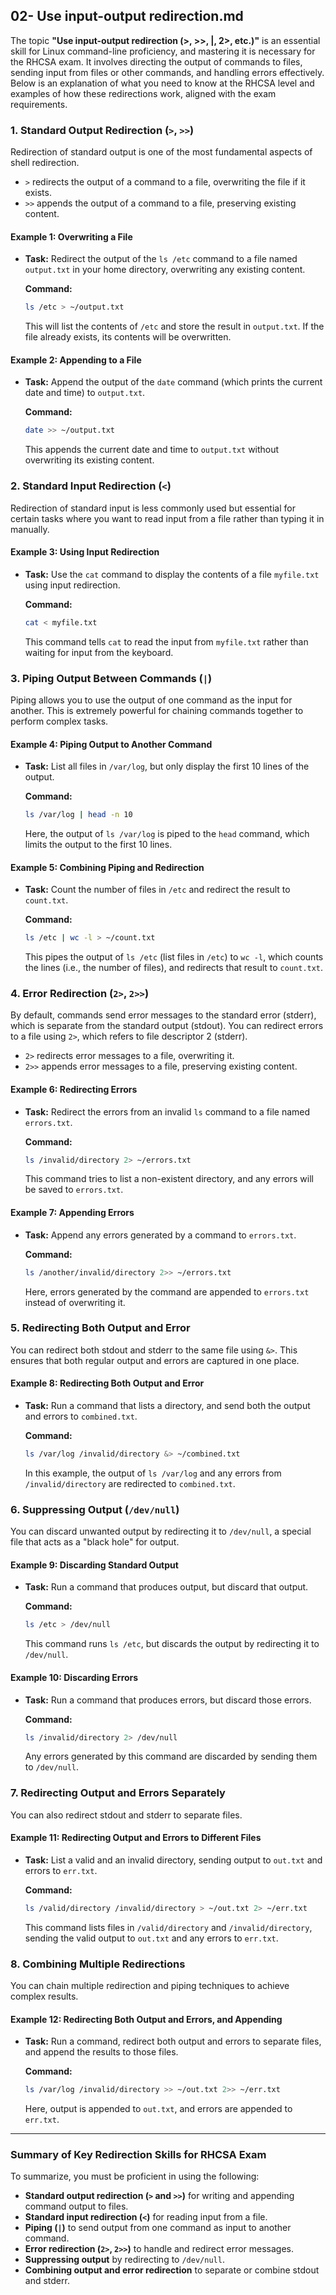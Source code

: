 ## 02- Use input-output redirection.md

The topic **"Use input-output redirection (>, >>, |, 2>, etc.)"** is an essential skill for Linux command-line proficiency, and mastering it is necessary for the RHCSA exam. It involves directing the output of commands to files, sending input from files or other commands, and handling errors effectively. Below is an explanation of what you need to know at the RHCSA level and examples of how these redirections work, aligned with the exam requirements.


### **1. Standard Output Redirection (`>`, `>>`)**
Redirection of standard output is one of the most fundamental aspects of shell redirection.

- `>` redirects the output of a command to a file, overwriting the file if it exists.
- `>>` appends the output of a command to a file, preserving existing content.

#### **Example 1: Overwriting a File**
- **Task:** Redirect the output of the `ls /etc` command to a file named `output.txt` in your home directory, overwriting any existing content.

  **Command:**
  ```bash
  ls /etc > ~/output.txt
  ```

  This will list the contents of `/etc` and store the result in `output.txt`. If the file already exists, its contents will be overwritten.

#### **Example 2: Appending to a File**
- **Task:** Append the output of the `date` command (which prints the current date and time) to `output.txt`.

  **Command:**
  ```bash
  date >> ~/output.txt
  ```

  This appends the current date and time to `output.txt` without overwriting its existing content.

### **2. Standard Input Redirection (`<`)**
Redirection of standard input is less commonly used but essential for certain tasks where you want to read input from a file rather than typing it in manually.

#### **Example 3: Using Input Redirection**
- **Task:** Use the `cat` command to display the contents of a file `myfile.txt` using input redirection.

  **Command:**
  ```bash
  cat < myfile.txt
  ```

  This command tells `cat` to read the input from `myfile.txt` rather than waiting for input from the keyboard.

### **3. Piping Output Between Commands (`|`)**
Piping allows you to use the output of one command as the input for another. This is extremely powerful for chaining commands together to perform complex tasks.

#### **Example 4: Piping Output to Another Command**
- **Task:** List all files in `/var/log`, but only display the first 10 lines of the output.

  **Command:**
  ```bash
  ls /var/log | head -n 10
  ```

  Here, the output of `ls /var/log` is piped to the `head` command, which limits the output to the first 10 lines.

#### **Example 5: Combining Piping and Redirection**
- **Task:** Count the number of files in `/etc` and redirect the result to `count.txt`.

  **Command:**
  ```bash
  ls /etc | wc -l > ~/count.txt
  ```

  This pipes the output of `ls /etc` (list files in `/etc`) to `wc -l`, which counts the lines (i.e., the number of files), and redirects that result to `count.txt`.

### **4. Error Redirection (`2>`, `2>>`)**
By default, commands send error messages to the standard error (stderr), which is separate from the standard output (stdout). You can redirect errors to a file using `2>`, which refers to file descriptor 2 (stderr).

- `2>` redirects error messages to a file, overwriting it.
- `2>>` appends error messages to a file, preserving existing content.

#### **Example 6: Redirecting Errors**
- **Task:** Redirect the errors from an invalid `ls` command to a file named `errors.txt`.

  **Command:**
  ```bash
  ls /invalid/directory 2> ~/errors.txt
  ```

  This command tries to list a non-existent directory, and any errors will be saved to `errors.txt`.

#### **Example 7: Appending Errors**
- **Task:** Append any errors generated by a command to `errors.txt`.

  **Command:**
  ```bash
  ls /another/invalid/directory 2>> ~/errors.txt
  ```

  Here, errors generated by the command are appended to `errors.txt` instead of overwriting it.

### **5. Redirecting Both Output and Error**
You can redirect both stdout and stderr to the same file using `&>`. This ensures that both regular output and errors are captured in one place.

#### **Example 8: Redirecting Both Output and Error**
- **Task:** Run a command that lists a directory, and send both the output and errors to `combined.txt`.

  **Command:**
  ```bash
  ls /var/log /invalid/directory &> ~/combined.txt
  ```

  In this example, the output of `ls /var/log` and any errors from `/invalid/directory` are redirected to `combined.txt`.

### **6. Suppressing Output (`/dev/null`)**
You can discard unwanted output by redirecting it to `/dev/null`, a special file that acts as a "black hole" for output.

#### **Example 9: Discarding Standard Output**
- **Task:** Run a command that produces output, but discard that output.

  **Command:**
  ```bash
  ls /etc > /dev/null
  ```

  This command runs `ls /etc`, but discards the output by redirecting it to `/dev/null`.

#### **Example 10: Discarding Errors**
- **Task:** Run a command that produces errors, but discard those errors.

  **Command:**
  ```bash
  ls /invalid/directory 2> /dev/null
  ```

  Any errors generated by this command are discarded by sending them to `/dev/null`.

### **7. Redirecting Output and Errors Separately**
You can also redirect stdout and stderr to separate files.

#### **Example 11: Redirecting Output and Errors to Different Files**
- **Task:** List a valid and an invalid directory, sending output to `out.txt` and errors to `err.txt`.

  **Command:**
  ```bash
  ls /valid/directory /invalid/directory > ~/out.txt 2> ~/err.txt
  ```

  This command lists files in `/valid/directory` and `/invalid/directory`, sending the valid output to `out.txt` and any errors to `err.txt`.

### **8. Combining Multiple Redirections**
You can chain multiple redirection and piping techniques to achieve complex results.

#### **Example 12: Redirecting Both Output and Errors, and Appending**
- **Task:** Run a command, redirect both output and errors to separate files, and append the results to those files.

  **Command:**
  ```bash
  ls /var/log /invalid/directory >> ~/out.txt 2>> ~/err.txt
  ```

  Here, output is appended to `out.txt`, and errors are appended to `err.txt`.

---

### **Summary of Key Redirection Skills for RHCSA Exam**
To summarize, you must be proficient in using the following:
- **Standard output redirection (`>` and `>>`)** for writing and appending command output to files.
- **Standard input redirection (`<`)** for reading input from a file.
- **Piping (`|`)** to send output from one command as input to another command.
- **Error redirection (`2>`, `2>>`)** to handle and redirect error messages.
- **Suppressing output** by redirecting to `/dev/null`.
- **Combining output and error redirection** to separate or combine stdout and stderr.
